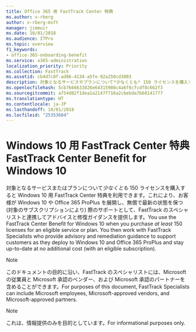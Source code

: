 ```yaml
---
title: Office 365 用 FastTrack Center 特典
ms.author: v-rberg
author: v-rberg-msft
manager: jimmuir
ms.date: 10/01/2018
ms.audience: ITPro
ms.topic: overview
f1_keywords:
- office-365-onboarding-benefit
ms.service: o365-administration
localization_priority: Priority
ms.collection: FastTrack
ms.assetid: cb4d7c0f-ad86-4134-a5fe-92a250cd3003
description: 対象となるサービスやプランについて*少なくとも* 150 ライセンスを購入する場合は、Windows 10 用 FastTrack Center 特典を利用できます。
ms.openlocfilehash: 5cb7666633826e64315980c4a6f6cfcdf8c662f3
ms.sourcegitcommit: a754d02f1dea1a2147f716a2cbebda7b68141777
ms.translationtype: HT
ms.contentlocale: ja-JP
ms.lasthandoff: 10/01/2018
ms.locfileid: "25353604"
---
```

# <a name="fasttrack-center-benefit-for-windows-10"></a><span data-ttu-id="87ade-103">Windows 10 用 FastTrack Center 特典</span><span class="sxs-lookup"><span data-stu-id="87ade-103">FastTrack Center Benefit for Windows 10</span></span>

<span data-ttu-id="87ade-p101">対象となるサービスまたはプランについて*少なくとも* 150 ライセンスを購入すると Windows 10 用 FastTrack Center 特典を利用できます。これにより、お客様が Windows 10 や Office 365 ProPlus を展開し、無償で最新の状態を保つ (対象のサブスクリプションにより) 際のサポートとして、FastTrack のスペシャリストと連携してアドバイスと修復ガイダンスを提供します。</span><span class="sxs-lookup"><span data-stu-id="87ade-p101">You use the FastTrack Center Benefit for Windows 10 when you purchase  *at least*  150 licenses for an eligible service or plan.  You then work with FastTrack Specialists who provide advisory and remediation guidance to support customers as they deploy to Windows 10 and Office 365 ProPlus and stay up-to-date at no additional cost (with an eligible subscription).</span></span> 
  
> [!NOTE]
> <span data-ttu-id="87ade-106">このドキュメントの目的に沿い、FastTrack のスペシャリストには、Microsoft の従業員と Microsoft 承認のベンダー、および Microsoft 承認のパートナーを含めることができます。</span><span class="sxs-lookup"><span data-stu-id="87ade-106">For purposes of this document, FastTrack Specialists can include Microsoft employees, Microsoft-approved vendors, and Microsoft-approved partners.</span></span> 
    
> [!NOTE]
> <span data-ttu-id="87ade-107">これは、情報提供のみを目的としています。</span><span class="sxs-lookup"><span data-stu-id="87ade-107">For informational purposes only.</span></span> 
  

  

 